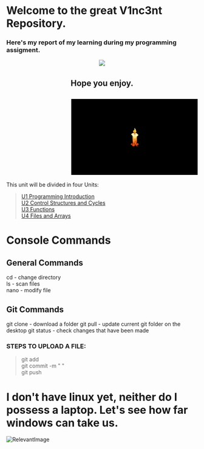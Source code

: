 # Welcome to the great V1nc3nt Repository.
### Here's my report of my learning during my **programming assigment**.  


<p align="center">
    <img height="200" src="https://upload.wikimedia.org/wikipedia/commons/thumb/1/18/ISO_C%2B%2B_Logo.svg/1200px-ISO_C%2B%2B_Logo.svg.png">

<h2 align="center"> 
Hope you enjoy.

##

<div align ="right">
<img alt="c++" height="200" src="Imagenes/velita.gif"/>
</div>

This unit will be divided in four Units:
> [U1 Programming Introduction](https://github.com/UP210878/UP210878_CPP/tree/main/U1%20Programming%20Introduction)  
> [U2 Control Structures and Cycles](https://github.com/UP210878/UP210878_CPP/tree/main/U2%20Control%20Structures%20and%20Cycles)  
> [U3 Functions](https://github.com/UP210878/UP210878_CPP/tree/main/U3%20Functions)  
> [U4 Files and Arrays](https://github.com/UP210878/UP210878_CPP/tree/main/U4%20Files%20and%20Arrays)  


# Console Commands
## General Commands  
cd - change directory  
ls - scan files  
nano - modify file  

## Git Commands
git clone - download a folder
git pull - update current git folder on the desktop
git status - check changes that have been made
### STEPS TO UPLOAD A FILE:  
>git add  
git commit -m " "  
git push  


# I don't have linux yet, neither do I possess a laptop. Let's see how far windows can take us.

![RelevantImage](https://www.emaratalyoum.com/polopoly_fs/1.1410304.1602783749!/image/image.jpg)
